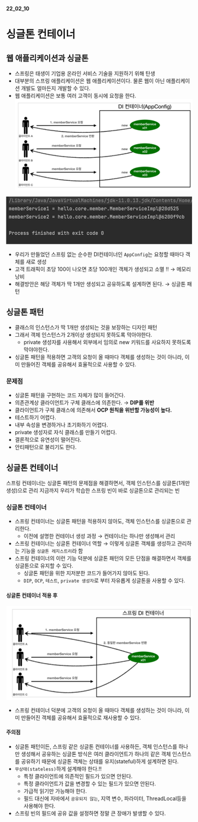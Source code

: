 __22_02_10__

# 싱글톤 컨테이너
## 웹 애플리케이션과 싱글톤
- 스프링은 태생이 기업용 온라인 서비스 기술을 지원하기 위해 탄생
- 대부분의 스프링 애플리케이션은 웹 애플리케이션이다. 물론 웹이 아닌 애플리케이션 개발도 얼마든지 개발할 수 있다.
- 웹 애플리케이션은 보통 여러 고객이 동시에 요청을 한다.
![img_60.png](img_60.png)

![img_61.png](img_61.png)
- 우리가 만들었던 스프링 없는 순수한 DI컨테이너인 `AppConfig`는 요청할 때마다 객체를 새로 생성
- 고객 트래픽이 초당 100이 나오면 초당 100개인 객체가 생성되고 소멸 ‼ → 메모리 낭비
- 해결방안은 해당 객체가 딱 1개만 생성되고 공유하도록 설계하면 된다. → 싱글톤 패턴


## 싱글톤 패턴
- 클래스의 인스턴스가 딱 1개만 생성되는 것을 보장하는 디자인 패턴
- 그래서 객체 인스턴스가 2개이상 생성되지 못하도록 막아야한다.
  - private 생성자를 사용해서 외부에서 임의로 new 키워드를 사요하지 못하도록 막야야한다.
- 싱글톤 패턴을 적용하면 고객의 요청이 올 때마다 객체를 생성하는 것이 아니라, 이미 만들어진 객체를 공유해서 효율적으로 사용할 수 있다.

### 문제점
- 싱글톤 패턴을 구현하는 코드 자체가 많이 들어간다.
- 의존관계상 클라이언트가 구체 클래스에 의존한다. → **DIP를 위반**
- 클라이언트가 구체 클래스에 의존해서 **OCP 원칙을 위반할 가능성이 높다.**
- 테스트하기 어렵다.
- 내부 속성을 변경하거나 초기화하기 어렵다.
- private 생성자로 자식 클래스를 만들기 어렵다.
- 결론적으로 유연성이 떨어진다.
- 안티패턴으로 불리기도 한다.


## 싱글톤 컨테이너
스프링 컨테이너는 싱글톤 패턴의 문제점을 해결하면서, 객체 인스턴스를 싱글톤(1개만 생성)으로 관리
지금까지 우리가 학습한 스프링 빈이 바로 싱글톤으로 관리되는 빈

### 싱글톤 컨테이너
- 스프링 컨테이너는 싱글톤 패턴을 적용하지 않아도, 객체 인스턴스를 싱글톤으로 관리한다.
  - 이전에 설명한 컨테이너 생성 과정 → 컨테이너는 하나만 생성해서 관리
- 스프링 컨테이너는 싱글톤 컨테이너 역할 → 이렇게 싱글톤 객체를 생성하고 관리하는 기능을 `싱글톤 레지스트리`라 함
- 스프링 컨테이너의 이런 기능 덕분에 싱글톤 패턴의 모든 단점을 해결하면서 객체를 싱글톤으로 유지할 수 있다.
  - 싱글톤 패턴을 위한 지저분한 코드가 들어가지 않아도 된다.
  - `DIP`, `OCP`, `테스트`, `private 생성자`로 부터 자유롭게 싱글톤을 사용할 수 있다.

#### 싱글톤 컨테이너 적용 후 
![img_62.png](img_62.png)
- 스프링 컨테이너 덕분에 고객의 요청이 올 때마다 객체를 생성하는 것이 아니라, 이미 만들어진 객체를 공유해서 효율적으로 재사용할 수 있다.

#### 주의점
- 싱글톤 패턴이든, 스프링 같은 싱글톤 컨테이너를 사용하든, 객체 인스턴스를 하나만 생성해서 공유하는 싱글톤 방식은 여러 클라이언트가 하나의 같은 객체 인스턴스를 공유하기 때문에 싱글톤 객체는 상태를 유지(stateful)하게 설계하면 된다.
- `무상태(stateless)`하게 설계해야 한다.‼️
  - 특정 클라이언트에 의존적인 필드가 있으면 안된다. 
  - 특정 클라이언트가 값을 변경할 수 있는 필드가 있으면 안된다.
  - 가급적 읽기만 가능해야 한다.
  - 필드 대신에 자바에서 `공유되지 않는`, 지역 변수, 파라미터, ThreadLocal등을 사용해야 한다.
- 스프링 빈의 필드에 공유 값을 설정하면 정말 큰 장애가 발생할 수 있다.